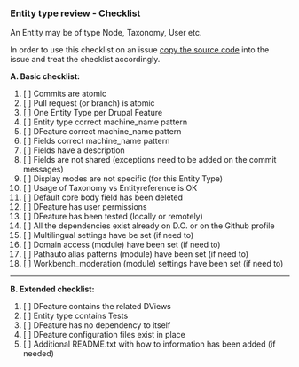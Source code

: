 ### Entity type review - Checklist

An Entity may be of type Node, Taxonomy, User etc.

In order to use this checklist on an issue
[copy the source code](https://raw.githubusercontent.com/dropdog/docs/master/docs/review/entity.md)
into the issue and treat the checklist accordingly.

**A. Basic checklist:**

 1. [ ] Commits are atomic
 2. [ ] Pull request (or branch) is atomic
 3. [ ] One Entity Type per Drupal Feature
 4. [ ] Entity type correct machine_name pattern
 5. [ ] DFeature correct machine_name pattern
 6. [ ] Fields correct machine_name pattern
 7. [ ] Fields have a description
 8. [ ] Fields are not shared (exceptions need to be added on the commit messages)
 9. [ ] Display modes are not specific (for this Entity Type)
 10. [ ] Usage of Taxonomy vs Entityreference is OK
 11. [ ] Default core body field has been deleted
 12. [ ] DFeature has user permissions
 13. [ ] DFeature has been tested (locally or remotely)
 14. [ ] All the dependencies exist already on D.O. or on the Github profile
 15. [ ] Multilingual settings have be set (if need to)
 16. [ ] Domain access (module) have been set (if need to)
 17. [ ] Pathauto alias patterns (module) have been set (if need to)
 18. [ ] Workbench_moderation (module) settings have been set (if need to)

 ----------

 **B. Extended checklist:**

 1. [ ] DFeature contains the related DViews
 2. [ ] Entity type contains Tests
 3. [ ] DFeature has no dependency to itself
 4. [ ] DFeature configuration files exist in place
 5. [ ] Additional README.txt with how to information has been added (if needed)
